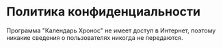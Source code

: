 # Политика конфиденциальности
Программа "Календарь Хронос" не имеет доступ в Интернет, поэтому никакие сведения о пользователях никогда не передаются.
